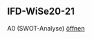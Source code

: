 
## IFD-WiSe20-21

A0 (SWOT-Analyse) [öffnen](https://gionegel.github.io/IFD-WiSe20-21/task-0.html)

